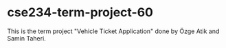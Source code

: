 # cse234-term-project-60
This is the term project "Vehicle Ticket Application" done by Özge Atik and Samin Taheri.
